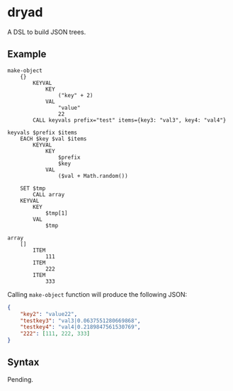 # dryad

A DSL to build JSON trees.


## Example

```
make-object
    {}
        KEYVAL
            KEY
                ("key" + 2)
            VAL
                "value"
                22
        CALL keyvals prefix="test" items={key3: "val3", key4: "val4"}

keyvals $prefix $items
    EACH $key $val $items
        KEYVAL
            KEY
                $prefix
                $key
            VAL
                ($val + Math.random())

    SET $tmp
        CALL array
    KEYVAL
        KEY
            $tmp[1]
        VAL
            $tmp

array
    []
        ITEM
            111
        ITEM
            222
        ITEM
            333
```

Calling `make-object` function will produce the following JSON:

```json
{
    "key2": "value22",
    "testkey3": "val3|0.0637551280669868",
    "testkey4": "val4|0.2189847561530769",
    "222": [111, 222, 333]
}
```

## Syntax

Pending.
